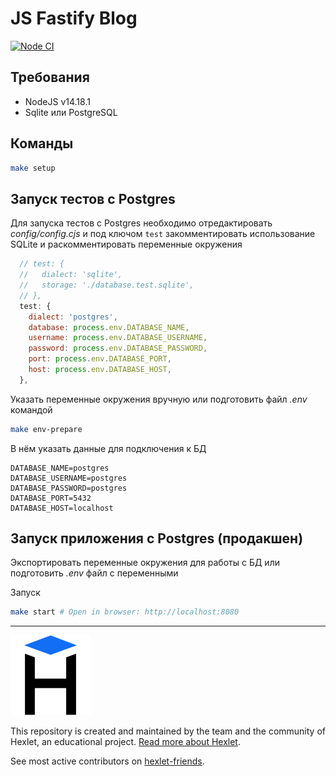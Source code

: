 # JS Fastify Blog

[![Node CI](https://github.com/hexlet-components/js-fastify-blog/workflows/Node%20CI/badge.svg)](https://github.com/hexlet-components/js-fastify-blog/actions)

## Требования

* NodeJS v14.18.1
* Sqlite или PostgreSQL

## Команды

```bash
make setup
```

## Запуск тестов с Postgres

Для запуска тестов с Postgres необходимо отредактировать *config/config.cjs* и под ключом `test` закомментировать использование SQLite и раскомментировать переменные окружения

```js
  // test: {
  //   dialect: 'sqlite',
  //   storage: './database.test.sqlite',
  // },
  test: {
    dialect: 'postgres',
    database: process.env.DATABASE_NAME,
    username: process.env.DATABASE_USERNAME,
    password: process.env.DATABASE_PASSWORD,
    port: process.env.DATABASE_PORT,
    host: process.env.DATABASE_HOST,
  },
```

Указать переменные окружения вручную или подготовить файл *.env* командой

```bash
make env-prepare
```

В нём указать данные для подключения к БД

```dotenv
DATABASE_NAME=postgres
DATABASE_USERNAME=postgres
DATABASE_PASSWORD=postgres
DATABASE_PORT=5432
DATABASE_HOST=localhost
```

## Запуск приложения с Postgres (продакшен)

Экспортировать переменные окружения для работы с БД или подготовить *.env* файл с переменными

Запуск

```bash
make start # Open in browser: http://localhost:8080
```

---

[![Hexlet Ltd. logo](https://raw.githubusercontent.com/Hexlet/assets/master/images/hexlet_logo128.png)](https://hexlet.io?utm_source=github&utm_medium=link&utm_campaign=js-fastify-blog)

This repository is created and maintained by the team and the community of Hexlet, an educational project. [Read more about Hexlet](https://hexlet.io?utm_source=github&utm_medium=link&utm_campaign=js-fastify-blog).

See most active contributors on [hexlet-friends](https://friends.hexlet.io/).
